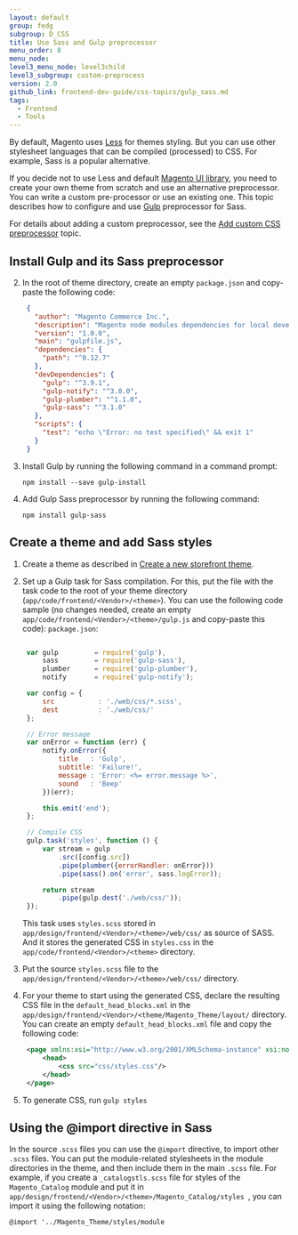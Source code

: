 ```yaml
---
layout: default
group: fedg
subgroup: D_CSS
title: Use Sass and Gulp preprocessor
menu_order: 8
menu_node:
level3_menu_node: level3child
level3_subgroup: custom-preprocess
version: 2.0
github_link: frontend-dev-guide/css-topics/gulp_sass.md
tags:
  - Frontend
  - Tools
---
```


By default, Magento uses [Less](http://lesscss.org/) for themes styling. But you can use other stylesheet languages that can be compiled (processed) to CSS. For example, Sass is a popular alternative.

If you decide not to use Less and default [Magento UI library]({{page.baseurl}}frontend-dev-guide/css-topics/theme-ui-lib.html), you need to create your own theme from scratch and use an alternative preprocessor. You can write a custom pre-processor or use an existing one. This topic describes how to configure and use [Gulp](http://gulpjs.com/) preprocessor for Sass.

For details about adding a custom preprocessor, see the [Add custom CSS preprocessor]({{page.baseurl}}frontend-dev-guide/css-topics/custom_preprocess.html) topic.

## Install Gulp and its Sass preprocessor

2. In the root of theme directory, create an empty `package.json` and copy-paste the following code:

   ```json
    {
      "author": "Magento Commerce Inc.",
      "description": "Magento node modules dependencies for local development",
      "version": "1.0.0",
      "main": "gulpfile.js",
      "dependencies": {
        "path": "^0.12.7"
      },
      "devDependencies": {
        "gulp": "^3.9.1",
        "gulp-notify": "^3.0.0",
        "gulp-plumber": "^1.1.0",
        "gulp-sass": "^3.1.0"
      },
      "scripts": {
        "test": "echo \"Error: no test specified\" && exit 1"
      }
    }
   ```

2. Install Gulp by running the following command in a command prompt:

   `npm install --save gulp-install`

3. Add Gulp Sass preprocessor by running the following command:

   `npm install gulp-sass`

## Create a theme and add Sass styles

1. Create a theme as described in [Create a new storefront theme]({{page.baseurl}}frontend-dev-guide/themes/theme-create.html). 

4. Set up a Gulp task for Sass compilation. For this, put the file with the task code   to the root of your theme directory (`app/code/frontend/<Vendor>/<theme>`). You can use the following code sample (no changes needed, create an empty `app/code/frontend/<Vendor>/<theme>/gulp.js` and copy-paste this code): 
 `package.json`:

   ```js

    var gulp         = require('gulp'),
        sass         = require('gulp-sass'),
        plumber      = require('gulp-plumber'),
        notify       = require('gulp-notify');

    var config = {
        src           : './web/css/*.scss',
        dest          : './web/css/'
    };

    // Error message
    var onError = function (err) {
        notify.onError({
            title   : 'Gulp',
            subtitle: 'Failure!',
            message : 'Error: <%= error.message %>',
            sound   : 'Beep'
        })(err);

        this.emit('end');
    };

    // Compile CSS
	gulp.task('styles', function () {
    	var stream = gulp
    	    .src([config.src])
    	    .pipe(plumber({errorHandler: onError}))
    	    .pipe(sass().on('error', sass.logError));

    	return stream
    	    .pipe(gulp.dest('./web/css/'));
	}); 
   ```
   This task uses `styles.scss` stored in `app/design/frontend/<Vendor>/<theme>/web/css/` as source of SASS. And it stores the generated CSS in `styles.css` in the `app/code/frontend/<Vendor>/<theme>` directory.

5. Put the source `styles.scss` file to the `app/design/frontend/<Vendor>/<theme>/web/css/` directory. 

5. For your theme to start using the generated CSS, declare the resulting CSS file in the `default_head_blocks.xml` in the `app/design/frontend/<Vendor>/<theme/Magento_Theme/layout/` directory. You can create an empty `default_head_blocks.xml` file and copy the following code:

   ```xml
	<page xmlns:xsi="http://www.w3.org/2001/XMLSchema-instance" xsi:noNamespaceSchemaLocation="urn:magento:framework:View/Layout/etc/page_configuration.xsd">
    	<head>
    	    <css src="css/styles.css"/>
    	</head>
	</page>
   ```
6. To generate CSS, run
    `gulp styles`

## Using the @import directive in Sass

In the source .`scss` files you can use the `@import` directive, to import other `.scss` files. You can put the module-related stylesheets in the module directories in the theme, and then include them in the main `.scss` file. For example, if you create a `_catalogstls.scss` file for styles of the `Magento_Catalog` module and put it in `app/design/frontend/<Vendor>/<theme>/Magento_Catalog/styles `, you can import it using the following notation:

    @import '../Magento_Theme/styles/module


